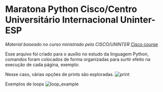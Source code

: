 # Maratona Python Cisco/Centro Universitário Internacional Uninter-ESP
 *Material baseado no curso ministrado pela CISCO/UNINTER* [Cisco course](https://lms.netacad.com/course/)
 
 Esse arquivo foi criado para o auxílio no estudo da linguagem Python, comandos foram colocados de forma organizadas para surtir efeito na execução de cada página, exemplo:
 
 Nesse caso, várias opções de prints são exploradas.
 ![print](https://user-images.githubusercontent.com/66069561/140804658-2258cb6f-d357-4d68-b4ba-74e58bcb202e.JPG)

Exemplos de loops
![loop_example](https://user-images.githubusercontent.com/66069561/140966407-228cf3e9-5f1c-45e8-9cb2-96098abacc3e.JPG)
